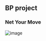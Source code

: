 ## BP project
### Net Your Move

![image](https://thumbor.forbes.com/thumbor/960x0/https%3A%2F%2Fblogs-images.forbes.com%2Frebeccabanovic%2Ffiles%2F2019%2F04%2FCASTPRINT-3D.jpg) 
